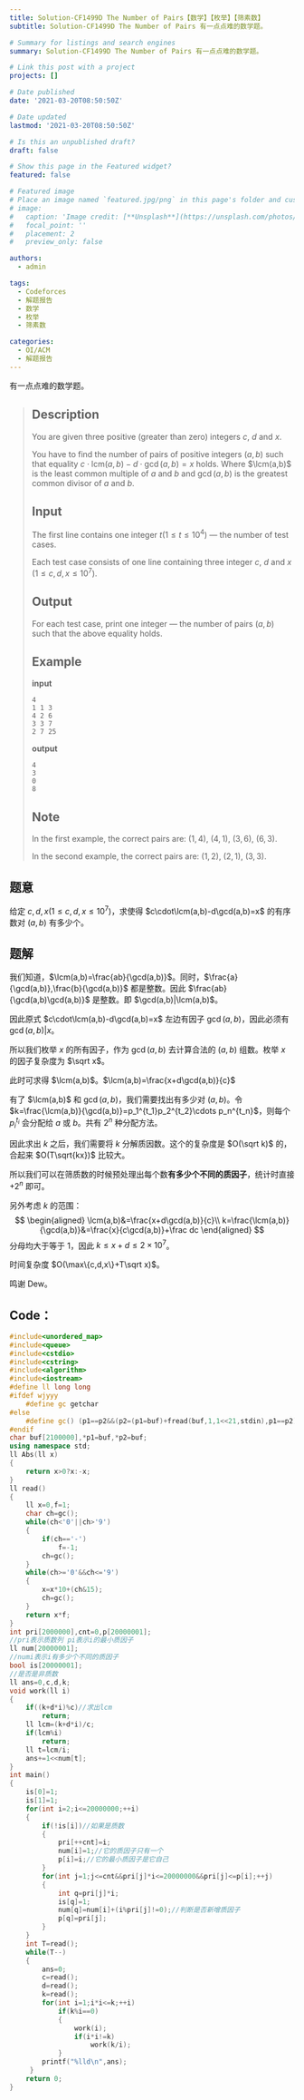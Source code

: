 ```yaml
---
title: Solution-CF1499D The Number of Pairs【数学】【枚举】【筛素数】
subtitle: Solution-CF1499D The Number of Pairs 有一点点难的数学题。

# Summary for listings and search engines
summary: Solution-CF1499D The Number of Pairs 有一点点难的数学题。

# Link this post with a project
projects: []

# Date published
date: '2021-03-20T08:50:50Z'

# Date updated
lastmod: '2021-03-20T08:50:50Z'

# Is this an unpublished draft?
draft: false

# Show this page in the Featured widget?
featured: false

# Featured image
# Place an image named `featured.jpg/png` in this page's folder and customize its options here.
# image:
#   caption: 'Image credit: [**Unsplash**](https://unsplash.com/photos/CpkOjOcXdUY)'
#   focal_point: ''
#   placement: 2
#   preview_only: false

authors:
  - admin

tags:
  - Codeforces
  - 解题报告
  - 数学
  - 枚举
  - 筛素数

categories:
  - OI/ACM
  - 解题报告
---
```


有一点点难的数学题。

> ## Description
>
> You are given three positive (greater than zero) integers $c$, $d$ and $x$.
>
> You have to find the number of pairs of positive integers $(a,b)$ such that equality $\newcommand{\lcm}{\mathrm{lcm}}c\cdot \lcm(a,b)-d\cdot\gcd(a,b)=x$ holds. Where $\lcm(a,b)$ is the least common multiple of $a$ and $b$ and $\gcd(a,b)$ is the greatest common divisor of $a$ and $b$.
>
> ## Input
>
> The first line contains one integer $t (1\le t\le 10^4)$ — the number of test cases.
>
> Each test case consists of one line containing three integer $c$, $d$ and $x$ $(1\le c,d,x\le 10^7)$.
>
> ## Output
>
> For each test case, print one integer — the number of pairs $(a,b)$ such that the above equality holds.
>
> ## Example
>
> **input**
>
> ```
> 4
> 1 1 3
> 4 2 6
> 3 3 7
> 2 7 25
> ```
>
> **output**
>
> ```
> 4
> 3
> 0
> 8
> ```
>
> ## Note
>
> In the first example, the correct pairs are: $(1,4)$, $(4,1)$, $(3,6)$, $(6,3)$.
>
> In the second example, the correct pairs are: $(1,2)$, $(2,1)$, $(3,3)$.

## 题意

给定 $c,d,x(1\le c,d,x\le 10^7)$，求使得 $c\cdot\lcm(a,b)-d\gcd(a,b)=x$ 的有序数对 $(a,b)$ 有多少个。

## 题解

我们知道，$\lcm(a,b)=\frac{ab}{\gcd(a,b)}$。同时，$\frac{a}{\gcd(a,b)},\frac{b}{\gcd(a,b)}$ 都是整数。因此 $\frac{ab}{\gcd(a,b)\gcd(a,b)}$ 是整数。即 $\gcd(a,b)|\lcm(a,b)$。

因此原式 $c\cdot\lcm(a,b)-d\gcd(a,b)=x$ 左边有因子 $\gcd(a,b)$，因此必须有 $\gcd(a,b)|x$。

所以我们枚举 $x$ 的所有因子，作为 $\gcd(a,b)$ 去计算合法的 $(a,b)$ 组数。枚举 $x$ 的因子复杂度为 $\sqrt x$。

此时可求得 $\lcm(a,b)$。$\lcm(a,b)=\frac{x+d\gcd(a,b)}{c}$

有了 $\lcm(a,b)$ 和 $\gcd(a,b)$，我们需要找出有多少对 $(a,b)$。令 $k=\frac{\lcm(a,b)}{\gcd(a,b)}=p_1^{t_1}p_2^{t_2}\cdots p_n^{t_n}$，则每个 $p_i^{t_i}$ 会分配给 $a$ 或 $b$。共有 $2^n$ 种分配方法。

因此求出 $k$ 之后，我们需要将 $k$ 分解质因数。这个的复杂度是 $O(\sqrt k)$ 的，合起来 $O(T\sqrt{kx})$ 比较大。

所以我们可以在筛质数的时候预处理出每个数**有多少个不同的质因子**，统计时直接 $+2^n$ 即可。

另外考虑 $k$ 的范围：
$$
\begin{aligned}
\lcm(a,b)&=\frac{x+d\gcd(a,b)}{c}\\
k=\frac{\lcm(a,b)}{\gcd(a,b)}&=\frac{x}{c\gcd(a,b)}+\frac dc
\end{aligned}
$$
分母均大于等于 $1$，因此 $k\le x+d\le 2\times 10^7$。

时间复杂度 $O(\max\{c,d,x\}+T\sqrt x)$。

鸣谢 Dew。

## Code：

```cpp
#include<unordered_map>
#include<queue>
#include<cstdio>
#include<cstring>
#include<algorithm>
#include<iostream>
#define ll long long
#ifdef wjyyy
    #define gc getchar
#else
    #define gc() (p1==p2&&(p2=(p1=buf)+fread(buf,1,1<<21,stdin),p1==p2)?EOF:*p1++)
#endif
char buf[2100000],*p1=buf,*p2=buf;
using namespace std;
ll Abs(ll x)
{
	return x>0?x:-x;
}
ll read()
{
    ll x=0,f=1;
    char ch=gc();
    while(ch<'0'||ch>'9')
    {
    	if(ch=='-')
    		f=-1;
    	ch=gc();
	}
    while(ch>='0'&&ch<='9')
    {
        x=x*10+(ch&15);
        ch=gc();
    }
    return x*f;
}
int pri[2000000],cnt=0,p[20000001];
//pri表示质数列 pi表示i的最小质因子
ll num[20000001];
//numi表示i有多少个不同的质因子
bool is[20000001];
//是否是非质数
ll ans=0,c,d,k;
void work(ll i)
{
	if((k+d*i)%c)//求出lcm
		return;
	ll lcm=(k+d*i)/c;
	if(lcm%i)
		return;
	ll t=lcm/i;
	ans+=1<<num[t];
}
int main()
{
	is[0]=1;
	is[1]=1;
	for(int i=2;i<=20000000;++i)
	{
		if(!is[i])//如果是质数
		{
			pri[++cnt]=i;
			num[i]=1;//它的质因子只有一个
			p[i]=i;//它的最小质因子是它自己
		}
		for(int j=1;j<=cnt&&pri[j]*i<=20000000&&pri[j]<=p[i];++j)
		{
			int q=pri[j]*i;
			is[q]=1;
			num[q]=num[i]+(i%pri[j]!=0);//判断是否新增质因子
			p[q]=pri[j];
		}
	}
	int T=read();
	while(T--)
	{
		ans=0;
		c=read();
		d=read();
		k=read();
		for(int i=1;i*i<=k;++i)
			if(k%i==0)
			{
				work(i);
				if(i*i!=k)
					work(k/i);
			}
		printf("%lld\n",ans);
	 } 
	return 0;
}
```


